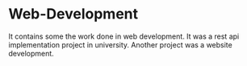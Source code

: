 # Web-Development
It contains some the work done in web development.
It was a rest api implementation project in university.
Another project was a website development.
